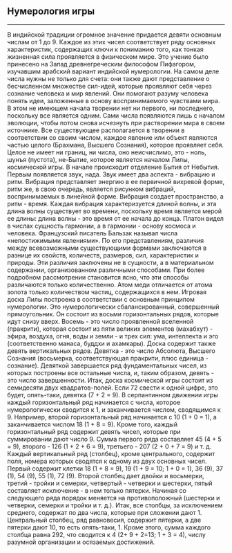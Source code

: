 ## Нумерология игры 


---
В индийской традиции огромное значение придается девяти основным числам от 1 до 9. Каждое из этих чисел соответствует ряду основных характеристик, содержащих ключи к пониманию того, как тонкая жизненная сила проявляется в физическом мире. Это учение было принесено на Запад древнегреческим философом Пифагором, изучавшим арабский вариант индийской нумерологии. На самом деле числа нужны не только для счета: они также дают представление о бесчисленном множестве сил-идей, которые проявляют себя через сознание человека и мир явлений. Они помогают разуму человека понять идеи, заложенные в основу воспринимаемого чувствами мира. В этом не имеющем начала творении нет ни первого, ни последнего, поскольку все является одним. Сами числа появляются лишь с началом эволюции, чтобы потом снова исчезнуть при растворении мира в своем источнике. Все существующее располагается в творении в соответствии со своим числом, каждое явление или объект являются частью целого (Брахмана, Высшего Сознания), которое проявляет себя. Целое не имеет ни границ, ни числа, оно неисчислимо, это - ноль, шунъя (пустота), не-Бытие, которое является началом Лилы, космической игры. В начале происходит отделение Бытия от Небытия. Первым появляется звук, нада. Звук имеет два аспекта - вибрацию и ритм. Вибрация представляет энергию в ее первичной вихревой форме, ритм же, в свою очередь, является рисунком вибраций, воспринимаемых в линейной форме. Вибрация создает пространство, а ритм - время. Каждая вибрация характеризуется длиной волны, и эта длина волны существует во времени, поскольку время является мерой ее длины: длина волны - это время от ее начала до конца. Платон видел в числах сущность гармонии, а в гармонии - основу космоса и человека. Французский писатель Бальзак называл числа «непостижимыми явлениями». По его представлениям, различия между всевозможными существующими формами заключаются в разнице их свойств, количеств, размеров, сил, характеристик и природы. Эти различия заключены не в сущности, а в материальном содержании, организованном различными способами. При более подробном рассмотрении становится ясно, что эти способы различаются только количественно. Атом меди отличается от атома золота только количеством частиц, содержащихся в нем. Игровая доска Лилы построена в соответствии с основным принципом нумерологии. Это нумерологически сбалансированный, совершенный прямоугольник. Он состоит из восьми горизонтальных рядов, которые идут снизу вверх. Восемь - это число проявленной вселенной (пракрити), которая состоит из пяти великих элементов (махабхут) - эфира, воздуха, огня, воды и земли - и трех сил: ума, интеллекта и эго (соответственно манаса, буддхи и ахамкары). Доска содержит также девять вертикальных рядов. Девятка - это число Абсолюта, Высшего Сознания (восьмерка, соответствующая пракрити, плюс единица - сознание). Девяткой завершается ряд фундаментальных чисел, из которых построены все остальные числа, и, таким образом, девять - это число завершенности. Итак, доска космической игры состоит из семидесяти двух квадратов-полей. Если 72 свести к одной цифре, это будет, опять-таки, девятка (7 + 2 = 9). В серпантинном движении игры каждый горизонтальный ряд начинается с числа, которое нумерологически сводится к 1, и заканчивается числом, сводящимся к 9. Например, второй горизонтальный ряд начинается с 10 (1 + 0 = 1), а заканчивается числом 18 (1 + 8 = 9). Кроме того, каждый горизонтальный ряд содержит девять чисел, которые при суммировании дают число 9. Сумма первого ряда составляет 45 (4 + 5 = 9), второго - 126 (1 + 2 + 6 = 9), третьего - 207 (2 + 0 + 7 = 9) и т. д. Каждый вертикальный ряд (столбец), кроме центрального, содержит поля, номера которых сводятся к одному из двух основных чисел. Первый содержит клетки 18 (1 + 8 = 9), 19 (1 + 9 = 10; 1 + 0 = 1), 36 (9), 37 (1), 54 (9), 55 (1), 72 (9). Второй столбец дает двойки и восьмерки, третий - тройки и семерки, четвертый - четверки и шестерки, пятый составляет исключение - в нем только пятерки. Начиная со следующего ряда порядок меняется на противоположный (шестерки и четверки, семерки и тройки и т. д.). Итак, все столбцы, за исключением среднего, содержат по два числа, которые при сложении дают 1. Центральный столбец, ряд равновесия, содержит пятерки, а две пятерки дают 10, то есть опять-таки, 1. Кроме этого, сумма каждого столбца равна 292, что сводится к 4 (2+ 9 + 2=13; 1 + 3 = 4), числу разумной организации и осязаемых достижений.
